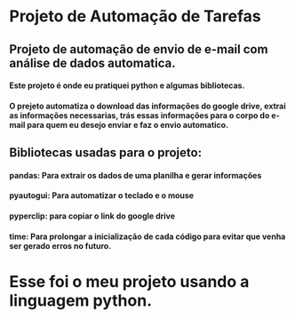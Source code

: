 # Projeto de Automação de Tarefas

## Projeto de automação de envio de e-mail com análise de dados automatica.

#### Este projeto é onde eu pratiquei python e algumas bibliotecas.

#### O prejeto automatiza o download das informações do google drive, extrai as informações necessarias, trás essas informações para o corpo do e-mail para quem eu desejo enviar e faz o envio automatico.


## Bibliotecas usadas para o projeto:

#### pandas: Para extrair os dados de uma planilha e gerar informações

#### pyautogui: Para automatizar o teclado e o mouse

#### pyperclip: para copiar o link do google drive

#### time: Para prolongar a inicialização de cada código para evitar que venha ser gerado erros no futuro.



# Esse foi o meu projeto usando a linguagem python.